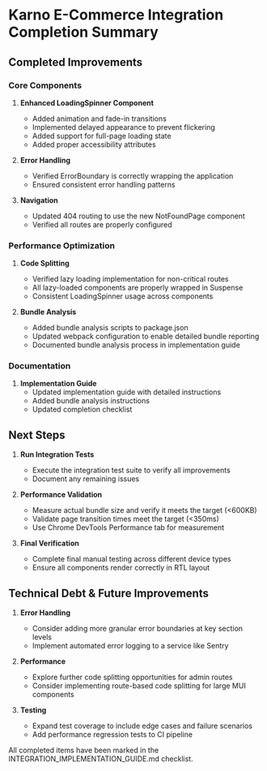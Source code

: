 # Karno E-Commerce Integration Completion Summary

## Completed Improvements

### Core Components
1. **Enhanced LoadingSpinner Component**
   - Added animation and fade-in transitions
   - Implemented delayed appearance to prevent flickering
   - Added support for full-page loading state
   - Added proper accessibility attributes

2. **Error Handling**
   - Verified ErrorBoundary is correctly wrapping the application
   - Ensured consistent error handling patterns

3. **Navigation**
   - Updated 404 routing to use the new NotFoundPage component
   - Verified all routes are properly configured

### Performance Optimization
1. **Code Splitting**
   - Verified lazy loading implementation for non-critical routes
   - All lazy-loaded components are properly wrapped in Suspense
   - Consistent LoadingSpinner usage across components

2. **Bundle Analysis**
   - Added bundle analysis scripts to package.json
   - Updated webpack configuration to enable detailed bundle reporting
   - Documented bundle analysis process in implementation guide

### Documentation
1. **Implementation Guide**
   - Updated implementation guide with detailed instructions
   - Added bundle analysis instructions
   - Updated completion checklist

## Next Steps

1. **Run Integration Tests**
   - Execute the integration test suite to verify all improvements
   - Document any remaining issues

2. **Performance Validation**
   - Measure actual bundle size and verify it meets the target (<600KB)
   - Validate page transition times meet the target (<350ms)
   - Use Chrome DevTools Performance tab for measurement

3. **Final Verification**
   - Complete final manual testing across different device types
   - Ensure all components render correctly in RTL layout

## Technical Debt & Future Improvements

1. **Error Handling**
   - Consider adding more granular error boundaries at key section levels
   - Implement automated error logging to a service like Sentry

2. **Performance**
   - Explore further code splitting opportunities for admin routes
   - Consider implementing route-based code splitting for large MUI components

3. **Testing**
   - Expand test coverage to include edge cases and failure scenarios
   - Add performance regression tests to CI pipeline

All completed items have been marked in the INTEGRATION_IMPLEMENTATION_GUIDE.md checklist. 